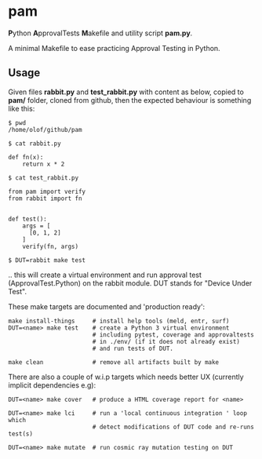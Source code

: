 pam
===
**P**ython **A**pprovalTests **M**akefile and utility script **pam.py**.

A minimal Makefile to ease practicing Approval Testing in Python.


Usage
-----
Given files **rabbit.py** and **test_rabbit.py** with content as below, copied to **pam/** folder, cloned from github, then
the expected behaviour is something like this:

    $ pwd
    /home/olof/github/pam

    $ cat rabbit.py

    def fn(x):
        return x * 2

    $ cat test_rabbit.py

    from pam import verify
    from rabbit import fn


    def test():
        args = [
          [0, 1, 2]
        ]
        verify(fn, args)

    $ DUT=rabbit make test
  
.. this will create a virtual environment and run approval test (ApprovalTest.Python) on the rabbit module. DUT stands for "Device Under Test".


These make targets are documented and 'production ready':

    make install-things     # install help tools (meld, entr, surf)
    DUT=<name> make test    # create a Python 3 virtual environment
                            # including pytest, coverage and approvaltests
                            # in ./env/ (if it does not already exist)
                            # and run tests of DUT.

    make clean              # remove all artifacts built by make


There are also a couple of w.i.p targets which needs better UX (currently implicit dependencies e.g):

    DUT=<name> make cover   # produce a HTML coverage report for <name>

    DUT=<name> make lci     # run a 'local continuous integration ' loop which
                            # detect modifications of DUT code and re-runs test(s)

    DUT=<name> make mutate  # run cosmic ray mutation testing on DUT
